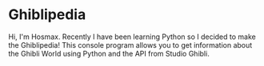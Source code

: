 # Ghiblipedia
Hi, I'm Hosmax.
Recently I have been learning Python so I decided to make the Ghiblipedia! This console program allows you to get information about the Ghibli World using Python and the API from Studio Ghibli.
